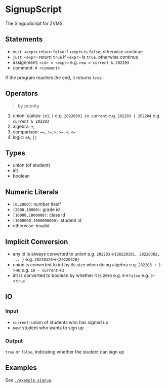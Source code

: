 # SignupScript

The SingupScript for ZVMS.

## Statements

- `must <expr>`
  return `false` if `<expr>` is `false`, otherwise continue
- `just <expr>`
  return `true` if `<expr>` is `true`, otherwise continue
- assignment: `<id> = <expr>`
  e.g. `new = current & 202203`
- comment: `# <comment>`

If the program reaches the end, it returns `true`.

## Operators

> by priority

1. union: `&`(alias: `in`), `|`
   e.g. `20220301 in current`
   e.g. `202203 | 202204`
   e.g. `current & 202203`
2. algebra: `+`, `-`
3. comparison: `==`, `!=`, `>`, `>=`, `<`, `<=`
4. logic: `&&`, `||`

## Types

- union (of student)
- int
- boolean

## Numeric Literals

- `[0,2000]`: number itself
- `(2000,10000)`: grade id
- `[10000,1000000)`: class id
- `[1000000,1000000000)`: student id
- otherwise: invalid

## Implicit Conversion

- any id is always converted to union
  e.g. `202203`->`{20220301, 20220302, ... }`
  e.g. `20220320`->`{20220320}`
- union is converted to int by its size when doing algebra
  e.g. `202203 + 1`->`46`
  e.g. `10 - current`->`3`
- int is converted to boolean by whether it is zero
  e.g. `0`->`false`
  e.g. `3`->`true`

## IO

### Input

- `current`: union of students who has signed up
- `new`: student who wants to sign up

### Output

`true` or `false`, indicating whether the student can sign up

## Examples

See [`./example.signup`](./example.signup).
